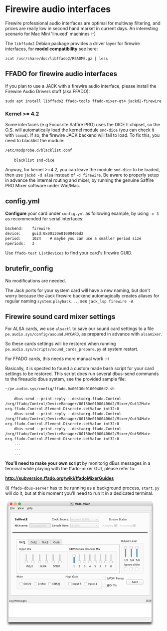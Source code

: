 # Firewire audio interfaces

Firewire professional audio interfaces are optimal for multiway filtering, and prices are really low in second hand market in current days. An interesting scenario for Mac Mini 'linuxed' machines :-)

The `libffado2` Debian package provides a driver layer for firewire interfaces, for **model compatibility** see here:

    zcat /usr/share/doc/libffado2/README.gz | less


## FFADO for firewire audio interfaces

If you plan to use a JACK with a firewire audio interface, please install the Firewire Audio Drivers stuff (aka FFADO):

    sudo apt install libffado2 ffado-tools ffado-mixer-qt4 jackd2-firewire

### Kernel >= 4.2

Some interfaces (e.g Focusrite Saffire PRO) uses the DICE II chipset, so the O.S. will automatically load the kernel module `snd-dice` (you can check it with `lsmod`). If so, the firewire JACK backend will fail to load. To fix this, you need to blacklist the module:

    /etc/modprobe.d/blacklist.conf 
    
        blacklist snd-dice

Anyway, for kernel >=4.2, you can leave the module `snd-dice` to be loaded, then use `jackd -d alsa` instead of `-d firewire`. Be aware to properly setup in advance the internal routing and mixer, by running the genuine Saffire PRO Mixer software under Win/Mac.


## config.yml

**Configure** your card under `config.yml` as following example, by using `-n 3` as recommended for serial interfaces:

    backend:    firewire
    device:     guid:0x00130e01000406d2
    period:     1024    # maybe you can use a smaller period size
    nperiods:   3

Use `ffado-test ListDevices` to find your card's firewire GUID.


## brutefir_config

No modifications are needed.

The Jack ports for your system card will have a new naming, but don't worry because the Jack firewire backend automagically creates aliases for regular naming `system:playback...`, see `jack_lsp firewire -A`.


## Firewire sound card mixer settings

For ALSA cards, we use `alsactl` to save our sound card settings to a file `pe.audio.sys/config/asound.MYCARD`, as prepared in advance with `alsamixer`.

So these cards settings will be restored when running `pe.audio.sys/scripts/sound_cards_prepare.py` at system restart.

For FFADO cards, this needs more manual work :-/

Basically, it is spected to found a custom made bash script for your card settings to be restored. This script does run several dbus-send commands to the fireaudio dbus system, see the provided sample file:

    ~/pe.audio.sys/config/ffado.0x00130e01000406d2.sh

        dbus-send --print-reply --dest=org.ffado.Control /org/ffado/Control/DeviceManager/00130e01000406d2/Mixer/Out12Mute org.ffado.Control.Element.Discrete.setValue int32:0
        dbus-send --print-reply --dest=org.ffado.Control /org/ffado/Control/DeviceManager/00130e01000406d2/Mixer/Out34Mute org.ffado.Control.Element.Discrete.setValue int32:0
        dbus-send --print-reply --dest=org.ffado.Control /org/ffado/Control/DeviceManager/00130e01000406d2/Mixer/Out56Mute org.ffado.Control.Element.Discrete.setValue int32:0
        ...
        ...
        ...

**You'll need to make your own script** by monitorig dBus messages in a terminal while playing with the ffado-mixer GUI, please refer to:

**http://subversion.ffado.org/wiki/ffadoMixerGuides**

(i) `ffado-dbus-server` has to be running as a background process, `start.py` will do it, but at this moment you'll need to run it in a dedicated terminal.


<a href="url"><img src="./images/ffado-mixer.png" align="center" width="480" ></a>







